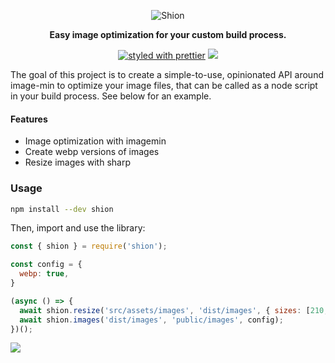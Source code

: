 <p align="center"><img src="https://i.postimg.cc/4NrNT4LF/shion-2.png" alt="Shion"></p>
<p align="center"><strong>Easy image optimization for your custom build process.</strong></p>
<p align="center">
  <a href="https://github.com/prettier/prettier"><img alt="styled with prettier" src="https://img.shields.io/badge/styled_with-prettier-ff69b4.svg"/></a>
  <a href="https://codeclimate.com/github/chiiya/shion/maintainability"><img src="https://api.codeclimate.com/v1/badges/63590547bf0f138bae58/maintainability" /></a>
</p>

The goal of this project is to create a simple-to-use, opinionated API around image-min to optimize
your image files, that can be called as a node script in your build process. See below for an example.

#### Features

- Image optimization with imagemin
- Create webp versions of images
- Resize images with sharp

### Usage

```bash
npm install --dev shion
```

Then, import and use the library:

```javascript
const { shion } = require('shion');

const config = {
  webp: true,
}

(async () => {
  await shion.resize('src/assets/images', 'dist/images', { sizes: [210, 420], pattern: '[name]_[size].[extension]' });
  await shion.images('dist/images', 'public/images', config);
})();
```

![](https://i.imgur.com/g85Wlf0.png)
